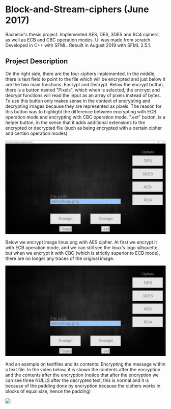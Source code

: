 # Block-and-Stream-ciphers (June 2017)
Bachelor's thesis project. Implemented AES, DES, 3DES and RC4 ciphers, as well as ECB and CBC operation modes. UI was made from scratch. Developed in C++ with SFML. Rebuilt in August 2019 with SFML 2.5.1.

## Project Description

On the right side, there are the four ciphers implemented. In the middle, there is text field to point to the file which will be encrypted and just below it are the two main functions: Encrypt and Decrypt. Below the encrypt button, there is a button named "Pixels", which when is selected, the encrypt and decrypt functions will read the input as an array of pixels instead of bytes. To use this button only makes sense in the context of encrypting and decrypting images because they are represented as pixels. The reason for this button was to highlight the difference between encrypting with ECB operation mode and encrypting with CBC operation mode. ".ext" button, is a helper button, in the sense that it adds additional extensions to the encrypted or decrypted file (such as being encrypted with a certain cipher and certain operation modes)

![](licentaUI.png)


Below we encrypt image linux.png with AES cipher. At first we encrypt it with ECB operation mode, and we can still see the linux's logo silhouette, but when we encrypt it with CBC (which is strictly superior to ECB mode), there are no longer any traces of the original image.

![](encryptimage.gif)

And an example on textfiles and its contents: Encrypting the message within a text file. In the video below, it is shown the contents after the encryption and the contents after the encryption (notice that after the encryption we can see three NULLS after the decrypted text, this is normal and it is because of the padding done by encryption because the ciphers works in blocks of equal size, hence the padding)

![](encrypttextfile.gif)
